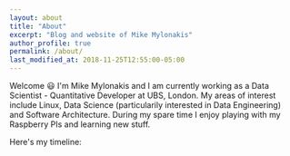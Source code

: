 ```yaml
---
layout: about
title: "About"
excerpt: "Blog and website of Mike Mylonakis"
author_profile: true
permalink: /about/
last_modified_at: 2018-11-25T12:55:00-05:00
---
```


Welcome :smiley: I'm Mike Mylonakis and I am currently working as a Data Scientist - Quantitative Developer at UBS, 
London. My areas of interest include Linux, Data Science (particularily interested in Data Engineering) and Software 
Architecture. During my spare time I enjoy playing with my Raspberry PIs and learning new stuff.

Here's my timeline:
